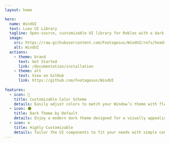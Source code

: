 ```yaml
---
layout: home

hero:
  name: WindUI
  text: Luau UI Library
  tagline: Open-source, customizable UI library for Roblox with a dark theme and flexible color options.
  image:
    src: https://raw.githubusercontent.com/Footagesus/WindUI/refs/heads/main/docs/W.png
    alt: WindUI
  actions:
    - theme: brand
      text: Get Started
      link: /documentation/installation
    - theme: alt
      text: View on GitHub
      link: https://github.com/Footagesus/WindUI
 
features:
  - icon: 🎨
    title: Customizable Color Scheme
    details: Easily adjust colors to match your Window’s theme with flexible color options.
  - icon: 🌑
    title: Dark Theme by Default
    details: Enjoy a modern dark theme designed for a visually appealing interface.
  - icon: ⚙️
    title: Highly Customizable
    details: Tailor the UI components to fit your needs with simple configuration options.
---
```


